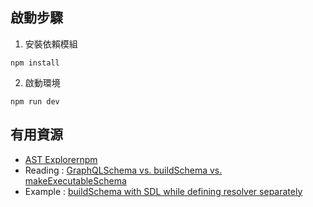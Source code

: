 ## 啟動步驟
1. 安裝依賴模組
```node
npm install
```
2. 啟動環境
```node
npm run dev
```

## 有用資源
- [AST Explorernpm](https://astexplorer.net/)
- Reading : [GraphQLSchema vs. buildSchema vs. makeExecutableSchema](https://stackoverflow.com/questions/53984094/notable-differences-between-buildschema-and-graphqlschema)
- Example : [buildSchema with SDL while defining resolver separately](https://github.com/IvanGoncharov/swapi-demo/blob/master/src/index.ts)
